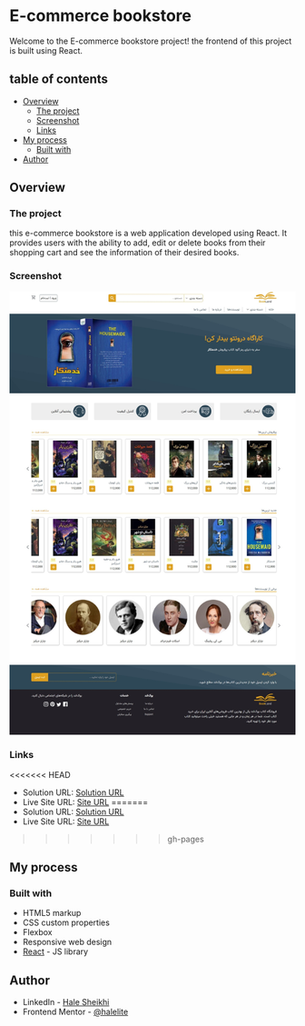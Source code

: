 # E-commerce bookstore

Welcome to the E-commerce bookstore project! the frontend of this project is built using React.

## table of contents

- [Overview](#overview)
  - [The project](#the-project)
  - [Screenshot](#screenshot)
  - [Links](#links)
- [My process](#my-process)
  - [Built with](#built-with)
- [Author](#author)

## Overview

### The project

this e-commerce bookstore is a web application developed using React. It provides users with the ability to add, edit or delete books from their shopping cart and see the information of their desired books.

### Screenshot

![Design preview for the E-commerce product page](./public/Screenshot.jpeg)

### Links

<<<<<<< HEAD
- Solution URL: [Solution URL](https://github.com/halelite/E-commerce-bookstore.git)
- Live Site URL: [Site URL](https://your-live-site-url.com)
=======
- Solution URL: [Solution URL](https://your-solution-url.com)
- Live Site URL: [Site URL](https://halelite.github.io/E-commerce-bookstore/)
>>>>>>> gh-pages

## My process

### Built with

- HTML5 markup
- CSS custom properties
- Flexbox
- Responsive web design
- [React](https://reactjs.org/) - JS library

## Author

- LinkedIn - [Hale Sheikhi](https://www.linkedin.com/in/hale-sheikhi/)
- Frontend Mentor - [@halelite](https://www.frontendmentor.io/profile/yourusername)
